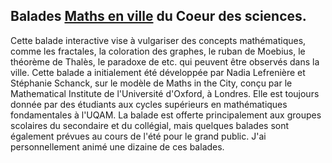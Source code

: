 ## Balades [Maths en ville](https://coeurdessciences.uqam.ca/balades-scientifiques-groupes-scolaires.html) du Coeur des sciences.

Cette balade interactive vise à vulgariser des concepts mathématiques, comme les fractales, la coloration des graphes, le ruban de Moebius, le théorème de Thalès, le paradoxe de etc. qui peuvent être observés dans la ville. Cette balade a initialement été développée par Nadia Lefrenière et Stéphanie Schanck, sur le modèle de Maths in the City, conçu par le Mathematical Institute de l'Université d'Oxford, à Londres. Elle est toujours donnée par des étudiants aux cycles supérieurs en mathématiques fondamentales à l'UQAM.
La balade est offerte principalement aux groupes scolaires du secondaire et du collégial, mais quelques balades sont également prévues au cours de l'été pour le grand public.
J'ai personnellement animé une dizaine de ces balades.
